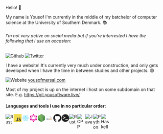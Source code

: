 Hello! 👋

My name is Yousof I'm currently in the middle of my batchelor of computer science at the University of Southern Denmark. 📚

###### I'm not very active on social media but if you're interrested I have the following that i use on occasion:

[<img alt="Github" width="26px" src="https://upload.wikimedia.org/wikipedia/commons/9/91/Octicons-mark-github.svg" />][Githublink]
[<img alt="Twitter" width="26px" src="https://www.vectorico.com/download/social_media/Twitter-Logo.svg" />][twitterLink]

I have a website! It's currently very much under construction, and only gets developed when I have the time in between studies and other projects. 😅

![Website](https://img.shields.io/website?label=yousofmersal.com&url=https%3A%2F%2Fyousofmersal.com) [yousofmersal.com](https://yousofmersal.com/)

Most of my project is up on the internet i host on some subdomain on that site. E.g. <https://git.yousoftware.live/>

#### Languages and tools i use in no particular order:
<img align="left" alt="Rust" width="26px" src="https://upload.wikimedia.org/wikipedia/commons/thumb/9/9f/Vimlogo.svg/1022px-Vimlogo.svg.png" />
<img align="left" alt="JavaScript" width="26px" src="https://raw.githubusercontent.com/github/explore/80688e429a7d4ef2fca1e82350fe8e3517d3494d/topics/javascript/javascript.png" />
<img align="left" alt="React" width="26px" src="https://raw.githubusercontent.com/github/explore/80688e429a7d4ef2fca1e82350fe8e3517d3494d/topics/react/react.png" />
<img align="left" alt="GraphQL" width="26px" src="https://raw.githubusercontent.com/github/explore/80688e429a7d4ef2fca1e82350fe8e3517d3494d/topics/graphql/graphql.png" />
<img align="left" alt="Node.js" width="26px" src="https://raw.githubusercontent.com/github/explore/80688e429a7d4ef2fca1e82350fe8e3517d3494d/topics/nodejs/nodejs.png" />
<img align="left" alt="MySQL" width="26px" src="https://raw.githubusercontent.com/github/explore/80688e429a7d4ef2fca1e82350fe8e3517d3494d/topics/mysql/mysql.png" />
<img align="left" alt="GitHub" width="26px" src="https://raw.githubusercontent.com/github/explore/78df643247d429f6cc873026c0622819ad797942/topics/github/github.png" />
<img align="left" alt="Terminal" width="26px" src="https://raw.githubusercontent.com/github/explore/80688e429a7d4ef2fca1e82350fe8e3517d3494d/topics/terminal/terminal.png" />
<img align="left" alt="Rust" width="26px" src="https://www.rust-lang.org/logos/rust-logo-512x512.png" />
<img align="left" alt="CPP" width="26px" src="https://upload.wikimedia.org/wikipedia/commons/thumb/1/18/ISO_C%2B%2B_Logo.svg/220px-ISO_C%2B%2B_Logo.svg.png" /> 
<img align="left" alt="Java" width="26px" src="https://seeklogo.com/images/J/java-logo-7F8B35BAB3-seeklogo.com.png" />
<img align="left" alt="Python" width="26px" src="https://upload.wikimedia.org/wikipedia/commons/thumb/c/c3/Python-logo-notext.svg/1200px-Python-logo-notext.svg.png" />
<img align="left" alt="Haskell" width="26px" src="https://www.pngkit.com/png/full/67-679846_51122664-haskell-icon-png.png" />

[twitterLink]: https://twitter.com/YousofMersal
[Githublink]: https://github.com/YousofMersal
